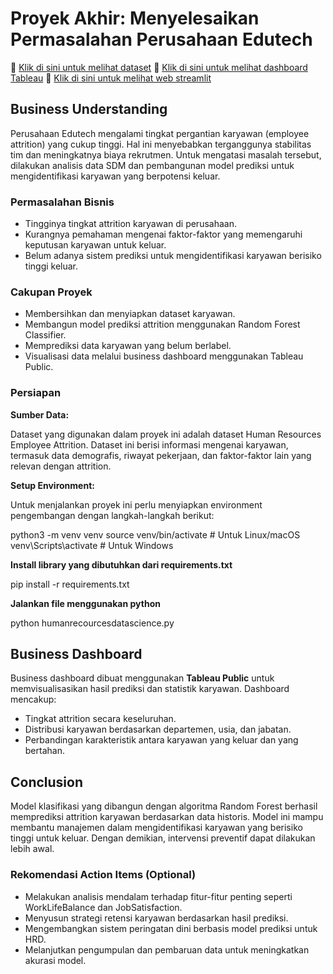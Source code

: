 
# Proyek Akhir: Menyelesaikan Permasalahan Perusahaan Edutech

🔗 [Klik di sini untuk melihat dataset](https://github.com/dicodingacademy/dicoding_dataset/tree/main/employee)
🔗 [Klik di sini untuk melihat dashboard Tableau](https://public.tableau.com/app/profile/muhammad.armand7202/viz/MKAHR/HRAnalyticsDashboard)
🔗 [Klik di sini untuk melihat web streamlit](https://human-resources-mka.streamlit.app/)

## Business Understanding

Perusahaan Edutech mengalami tingkat pergantian karyawan (employee attrition) yang cukup tinggi. Hal ini menyebabkan terganggunya stabilitas tim dan meningkatnya biaya rekrutmen. Untuk mengatasi masalah tersebut, dilakukan analisis data SDM dan pembangunan model prediksi untuk mengidentifikasi karyawan yang berpotensi keluar.

### Permasalahan Bisnis

- Tingginya tingkat attrition karyawan di perusahaan.
- Kurangnya pemahaman mengenai faktor-faktor yang memengaruhi keputusan karyawan untuk keluar.
- Belum adanya sistem prediksi untuk mengidentifikasi karyawan berisiko tinggi keluar.

### Cakupan Proyek

- Membersihkan dan menyiapkan dataset karyawan.
- Membangun model prediksi attrition menggunakan Random Forest Classifier.
- Memprediksi data karyawan yang belum berlabel.
- Visualisasi data melalui business dashboard menggunakan Tableau Public.

### Persiapan


**Sumber Data:**

Dataset yang digunakan dalam proyek ini adalah dataset Human Resources Employee Attrition. Dataset ini berisi informasi mengenai karyawan, termasuk data demografis, riwayat pekerjaan, dan faktor-faktor lain yang relevan dengan attrition.



**Setup Environment:**

Untuk menjalankan proyek ini perlu menyiapkan environment pengembangan dengan langkah-langkah berikut:

python3 -m venv venv
source venv/bin/activate  # Untuk Linux/macOS
venv\Scripts\activate   # Untuk Windows

**Install library yang dibutuhkan dari requirements.txt**

pip install -r requirements.txt

**Jalankan file menggunakan python**

python humanrecourcesdatascience.py

## Business Dashboard

Business dashboard dibuat menggunakan **Tableau Public** untuk memvisualisasikan hasil prediksi dan statistik karyawan. Dashboard mencakup:

- Tingkat attrition secara keseluruhan.
- Distribusi karyawan berdasarkan departemen, usia, dan jabatan.
- Perbandingan karakteristik antara karyawan yang keluar dan yang bertahan.


## Conclusion

Model klasifikasi yang dibangun dengan algoritma Random Forest berhasil memprediksi attrition karyawan berdasarkan data historis. Model ini mampu membantu manajemen dalam mengidentifikasi karyawan yang berisiko tinggi untuk keluar. Dengan demikian, intervensi preventif dapat dilakukan lebih awal.

### Rekomendasi Action Items (Optional)

- Melakukan analisis mendalam terhadap fitur-fitur penting seperti WorkLifeBalance dan JobSatisfaction.
- Menyusun strategi retensi karyawan berdasarkan hasil prediksi.
- Mengembangkan sistem peringatan dini berbasis model prediksi untuk HRD.
- Melanjutkan pengumpulan dan pembaruan data untuk meningkatkan akurasi model.

